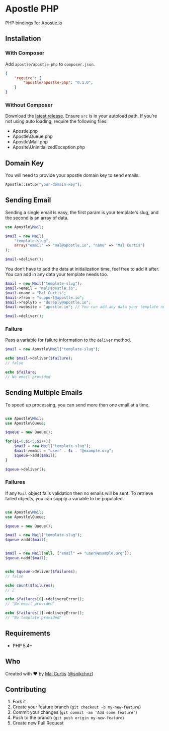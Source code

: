 # Apostle PHP

PHP bindings for [Apostle.io](http://apostle.io)

## Installation

### With Composer

Add `apostle/apostle-php` to `composer.json`.

```json
{
    "require": {
        "apostle/apostle-php": "0.1.0",
    }
}
```

### Without Composer

Download the [latest release](https://github.com/apostle/apostle-php/releases). Ensure `src` is in your autoload path. If you’re not using auto loading, require the following files:

* Apostle.php
* Apostle\Queue.php
* Apostle\Mail.php
* Aposlte\UninitializedException.php

## Domain Key

You will need to provide your apostle domain key to send emails.

```php
Apostle::setup("your-domain-key");
```

## Sending Email
Sending a single email is easy, the first param is your template's slug, and the second is an array of data.

```php
use Apostle\Mail;

$mail = new Mail(
	"template-slug",
	array("email" => "mal@apostle.io", "name" => "Mal Curtis")
);

$mail->deliver();
```

You don‘t have to add the data at initialization time, feel free to add it after. You can add in any data your template needs too.

```php
$mail = new Mail("template-slug");
$mail->email = "mal@apostle.io";
$mail->name = "Mal Curtis";
$mail->from = "support@apostle.io";
$mail->replyTo = "doreply@apostle.io";
$mail->website = "apostle.io"; // You can add any data your template needs

$mail->deliver();
```

### Failure

Pass a variable for failure information to the `deliver` method.

```php
$mail = new Apostle\Mail("template-slug");

echo $mail->deliver($failure);
// false

echo $failure;
// No email provided
```

## Sending Multiple Emails

To speed up processing, you can send more than one email at a time.

```php

use Apostle\Mail;
use Apostle\Queue;

$queue = new Queue();

for($i=0;$i<5;$i++){
	$mail = new Mail("template-slug");
	$mail->email = "user" . $i . "@example.org";
	$queue->add($mail);
}

$queue->deliver();
```

### Failures

If any `Mail` object fails validation then no emails will be sent. To retrieve failed objects, you can supply a variable to be populated.

```php

use Apostle\Mail;
use Apostle\Queue;

$queue = new Queue();

$mail = new Mail("template-slug");
$queue->add($mail);


$mail = new Mail(null, ["email" => "user@example.org"]);
$queue->add($mail);


echo $queue->deliver($failures);
// false

echo count($failures);
// 2

echo $failures[0]->deliveryError();
// "No email provided"

echo $failures[1]->deliveryError();
// "No template provided"
```

## Requirements

* PHP 5.4+

## Who
Created with ♥ by [Mal Curtis](http://github.com/snikch) ([@snikchnz](http://twitter.com/snikchnz))


## Contributing

1. Fork it
2. Create your feature branch (`git checkout -b my-new-feature`)
3. Commit your changes (`git commit -am 'Add some feature'`)
4. Push to the branch (`git push origin my-new-feature`)
5. Create new Pull Request





